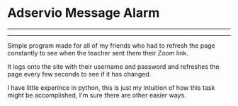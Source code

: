 # Adservio Message Alarm
---
---
Simple program made for all of my friends who had to refresh the page constantly to see when the teacher sent them their Zoom link.

It logs onto the site with their username and password and refreshes the page every few seconds to see if it has changed.

I have little experince in python, this is just my intuition of how this task might be accomplished, I'm sure there are other easier ways.
